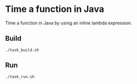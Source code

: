 # Time a function in Java

Time a function in Java by using an inline lambda expression.

## Build

```
./task_build.sh
```

## Run

```
./task_run.sh
```
